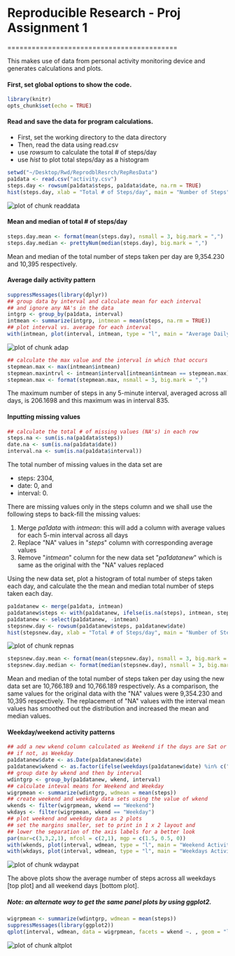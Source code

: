 # Reproducible Research - Proj Assignment 1
==========================================

This makes use of data from personal activity monitoring device and
generates calculations and plots.

#### First, set global options to show the code.


```r
library(knitr)
opts_chunk$set(echo = TRUE)
```

#### Read and save the data for program calculations.
- First, set the working directory to the data directory
- Then, read the data using read.csv
- use *rowsum* to calculate the total # of steps/day
- use *hist* to plot total steps/day as a histogram

```r
setwd("~/Desktop/Rwd/ReprodblResrch/RepResData")
pa1data <- read.csv("activity.csv")
steps.day <- rowsum(pa1data$steps, pa1data$date, na.rm = TRUE)
hist(steps.day, xlab = "Total # of Steps/day", main = "Number of Steps", col = "red")
```

![plot of chunk readdata](figure/readdata-1.png) 

#### Mean and median of total # of steps/day

```r
steps.day.mean <- format(mean(steps.day), nsmall = 3, big.mark = ",")
steps.day.median <- prettyNum(median(steps.day), big.mark = ",")
```

Mean and median of the total number of steps taken per day are
9,354.230 and 10,395 respectively.

#### Average daily activity pattern


```r
suppressMessages(library(dplyr))
## group data by interval and calculate mean for each interval
## and ignore any NA's in the data
intgrp <- group_by(pa1data, interval)
intmean <- summarize(intgrp, intmean = mean(steps, na.rm = TRUE))
## plot interval vs. average for each interval
with(intmean, plot(interval, intmean, type = "l", main = "Average Daily Activity Pattern", xlab = "5-minute Intervals (hhmm)", ylab = "Average Daily Steps", col = "blue"))
```

![plot of chunk adap](figure/adap-1.png) 

```r
## calculate the max value and the interval in which that occurs
stepmean.max <- max(intmean$intmean)
stepmean.maxintrvl <- intmean$interval[intmean$intmean == stepmean.max]
stepmean.max <- format(stepmean.max, nsmall = 3, big.mark = ",")
```

The maximum number of steps in any 5-minute interval, averaged across all days, is 206.1698 and this maximum was in interval 835.

#### Inputting missing values


```r
## calculate the total # of missing values (NA's) in each row
steps.na <- sum(is.na(pa1data$steps))
date.na <- sum(is.na(pa1data$date))
interval.na <- sum(is.na(pa1data$interval))
```

The total number of missing values in the data set are

- steps: 2304,
- date: 0, and
- interval: 0.

There are missing values only in the steps column and we shall use the following steps to back-fill the missing values:

1. Merge *pa1data* with *intmean*: this will add a column with average values for each 5-min interval across all days
2. Replace "NA" values in "*steps*" column with corresponding average values
3. Remove "*intmean*" column for the new data set "*pa1datanew*" which is same as the original with the "NA" values replaced

Using the new data set, plot a histogram of total number of steps taken each day, and calculate the the mean and median total number of steps taken each day.


```r
pa1datanew <- merge(pa1data, intmean)
pa1datanew$steps <- with(pa1datanew, ifelse(is.na(steps), intmean, steps))
pa1datanew <- select(pa1datanew, -intmean)
stepsnew.day <- rowsum(pa1datanew$steps, pa1datanew$date)
hist(stepsnew.day, xlab = "Total # of Steps/day", main = "Number of Steps (NA's Replaced)", col = "green")
```

![plot of chunk repnas](figure/repnas-1.png) 

```r
stepsnew.day.mean <- format(mean(stepsnew.day), nsmall = 3, big.mark = ",")
stepsnew.day.median <- format(median(stepsnew.day), nsmall = 3, big.mark = ",")
```

Mean and median of the total number of steps taken per day using the new data set are 10,766.189 and 10,766.189 respectively. As a comparison, the same values for the original data with the "NA" values were 9,354.230 and 10,395 respectively. The replacement of "NA" values with the interval mean values has smoothed out the distribution and increased the mean and median values.

#### Weekday/weekend activity patterns


```r
## add a new wkend column calculated as Weekend if the days are Sat or Sun
## if not, as Weekday
pa1datanew$date <- as.Date(pa1datanew$date)
pa1datanew$wkend <- as.factor(ifelse(weekdays(pa1datanew$date) %in% c("Saturday","Sunday"), "Weekend", "Weekday"))
## group date by wkend and then by interval
wdintgrp <- group_by(pa1datanew, wkend, interval)
## calculate inteval means for Weekend and Weekday
wigrpmean <- summarize(wdintgrp, wdmean = mean(steps))
## create weekend and weekday data sets using the value of wkend
wkends <- filter(wigrpmean, wkend == "Weekend")
wkdays <- filter(wigrpmean, wkend == "Weekday")
## plot weekend and weekday data as 2 plots
## set the margins smaller, set to print in 1 x 2 layout and
## lower the separation of the axis labels for a better look
par(mar=c(3,3,2,1), mfcol = c(2,1), mgp = c(1.5, 0.5, 0))
with(wkends, plot(interval, wdmean, type = "l", main = "Weekend Activity Pattern", xlab = "5-minute Intervals (hhmm)", ylab = "Average Weekend Steps", col = "red"))
with(wkdays, plot(interval, wdmean, type = "l", main = "Weekdays Activity Pattern", xlab = "5-minute Intervals (hhmm)", ylab = "Average Weekdays Steps", col = "green"))
```

![plot of chunk wdaypat](figure/wdaypat-1.png) 

The above plots show the average number of steps across all weekdays [top plot] and all weekend days [bottom plot].

##### Note: an alternate way to get the same panel plots by using ggplot2.


```r
wigrpmean <- summarize(wdintgrp, wdmean = mean(steps))
suppressMessages(library(ggplot2))
qplot(interval, wdmean, data = wigrpmean, facets = wkend ~. , geom = "line", main = "Average Daily Activity Pattern", xlab = "5-minute Intervals(hhmm)", ylab = "Average Daily Steps", color = wkend)
```

![plot of chunk altplot](figure/altplot-1.png) 

